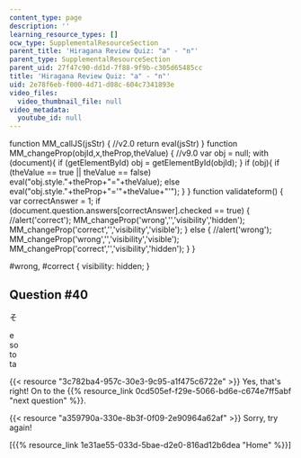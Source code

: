 ```yaml
---
content_type: page
description: ''
learning_resource_types: []
ocw_type: SupplementalResourceSection
parent_title: 'Hiragana Review Quiz: "a" - "n"'
parent_type: SupplementalResourceSection
parent_uid: 27f47c90-dd1d-7f88-9f9b-c305d65485cc
title: 'Hiragana Review Quiz: "a" - "n"'
uid: 2e78f6eb-f000-4d71-d08c-604c7341893e
video_files:
  video_thumbnail_file: null
video_metadata:
  youtube_id: null
---
```


function MM\_callJS(jsStr) { //v2.0 return eval(jsStr) } function MM\_changeProp(objId,x,theProp,theValue) { //v9.0 var obj = null; with (document){ if (getElementById) obj = getElementById(objId); } if (obj){ if (theValue == true || theValue == false) eval("obj.style."+theProp+"="+theValue); else eval("obj.style."+theProp+"='"+theValue+"'"); } } function validateform() { var correctAnswer = 1; if (document.question.answers\[correctAnswer\].checked == true) { //alert('correct'); MM\_changeProp('wrong','','visibility','hidden'); MM\_changeProp('correct','','visibility','visible'); } else { //alert('wrong'); MM\_changeProp('wrong','','visibility','visible'); MM\_changeProp('correct','','visibility','hidden'); } }

#wrong, #correct { visibility: hidden; }

Question #40
------------

そ

 e  
 so  
 to  
 ta

{{< resource "3c782ba4-957c-30e3-9c95-a1f475c6722e" >}} Yes, that's right! On to the {{% resource_link 0cd505ef-f29e-5066-bd6e-c674e7ff5abf "next question" %}}.

{{< resource "a359790a-330e-8b3f-0f09-2e90964a62af" >}} Sorry, try again!

  
\[{{% resource_link 1e31ae55-033d-5bae-d2e0-816ad12b6dea "Home" %}}\]